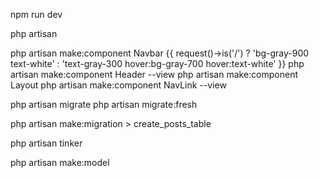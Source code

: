 <!-- Start -->
npm run dev

php artisan
<!-- View - Component -->
php artisan make:component Navbar
{{ request()->is('/') ? 'bg-gray-900 text-white' : 'text-gray-300 hover:bg-gray-700 hover:text-white' }}
php artisan make:component Header --view
php artisan make:component Layout
php artisan make:component NavLink --view

<!-- Database -->
php artisan migrate
php artisan migrate:fresh
<!-- Buat database -->
php artisan make:migration > create_posts_table

php artisan tinker

<!-- Model -->
php artisan make:model

